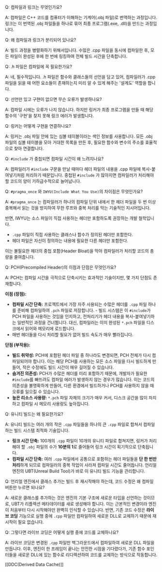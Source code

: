 ---
---


Q: 컴파일과 링크는 무엇인가요?

A: 컴파일은 C++ 코드를 컴퓨터가 이해하는 기계어(.obj 파일)로 번역하는 과정입니다. 링크는 이 번역된 .obj 파일들을 하나로 묶어 최종 프로그램(.exe, .dll)을 만드는 과정입니다.

Q: 왜 컴파일과 링크가 분리되어 있나요?

A: 빌드 과정을 병렬화하기 위해서입니다. 수많은 .cpp 파일을 동시에 컴파일한 후, 모든 파일이 완성된 후에 한 번에 링킹하여 전체 빌드 시간을 단축합니다.

Q: .h 파일은 컴파일에 꼭 필요한가요?

A: 네, 필수적입니다. .h 파일은 함수와 클래스들의 선언을 담고 있어, 컴파일러가 .cpp 파일을 읽을 때 어떤 요소들이 존재하는지 미리 알 수 있게 해주는 '설계도' 역할을 합니다.

Q: 선언만 있고 구현이 없으면 무슨 오류가 발생하나요?

A: 컴파일 시에는 오류가 나지 않습니다. 하지만 링커가 최종 프로그램을 만들 때 해당 함수의 '구현'을 찾지 못해 링크 에러가 발생합니다.

Q: 링커는 어떻게 구현을 연결하나요?

A: 링커는 .obj 파일 안에 있는 심볼 테이블이라는 색인 정보를 사용합니다. 모든 .obj 파일의 심볼 테이블을 모아 거대한 목록을 만든 후, 필요한 함수와 변수의 주소를 효율적으로 찾아 연결합니다.

Q: `#include` 가 중첩되면 컴파일 시간이 왜 느려지나요?

A: 컴파일러가 `#include` 구문을 만날 때마다 헤더 파일의 내용을 .cpp 파일에 복사-붙여넣기처럼 처리하기 때문입니다. 중첩된 `#include` 가 많아지면 컴파일러가 처리해야 할 코드의 양이 기하급수적으로 늘어납니다.

Q: `#pragma_once` 와 `IWYU(Include What You Use)`의 차이점은 무엇인가요?

A: `#pragma_once` 는 컴파일러가 하나의 컴파일 단위 내에서 한 헤더 파일을 두 번 이상 중복해서 읽는 것을 방지하여 무한 루프와 중복 처리를 막는 기술적인 지시어입니다.

반면, IWYU는 소스 파일이 직접 사용하는 헤더만 포함하도록 권장하는 개발 철학입니다. 
- `.cpp` 파일이 직접 사용하는 클래스나 함수가 정의된 헤더만 포함한다. 
- 헤더 파일은 자신이 정의하는 내용에 필요한 다른 헤더만 포함한다.

이는 불필요한 헤더의 중첩 포함(Header Bloat)을 막아 컴파일러가 처리할 코드의 총량을 줄여줍니다.

Q: PCH(Precompiled Header)의 이점과 단점은 무엇인가요?

A: PCH는 컴파일 시간을 극적으로 단축시키는 효과적인 기술이지만, 몇 가지 단점도 존재합니다.

**이점 (장점):**

- **컴파일 시간 단축:** 프로젝트에서 가장 자주 사용되는 수많은 헤더를 `.cpp` 파일 하나를 준비해 컴파일하여 `.pch` 파일로 저장합니다. - 빌드 시스템은 이 `#include`가 PCH 파일을 사용하는 것임을 인지하고, 전처리기가 헤더 내용을 복사-붙여넣기하는 일반적인 과정을 건너뜁니다. 대신, 컴파일러는 이미 완성된 `*.pch` 파일을 디스크에서 읽어와 메모리에 로드합니다.
- 매번 헤더들을 다시 처리할 필요가 없어 빌드 속도가 매우 빨라집니다.

**단점 (부작용):**

- **빌드 취약성:** PCH에 포함된 헤더 파일 중 하나라도 변경되면, PCH 전체가 다시 컴파일되어야 합니다. 이는 해당 PCH를 사용하는 모든 소스 파일을 다시 빌드하게 만들어, 작은 수정에도 빌드 시간이 매우 길어질 수 있습니다.
- **숨겨진 의존성:** PCH가 수많은 헤더를 미리 포함하기 때문에, 개발자가 필요한 `#include`를 빠뜨려도 컴파일 에러가 발생하지 않는 경우가 많습니다. 이는 코드의 의존성을 불명확하게 만들어, 다른 환경에서 빌드하거나 PCH를 사용하지 않을 때 오류를 일으킬 수 있습니다.
- **높은 리소스 사용량:** `*.pch` 파일 자체의 크기가 매우 커서, 디스크 공간을 많이 차지하고 컴파일 시 메모리 사용량도 높아집니다.


Q: 유니티 빌드는 왜 필요한가요?

A: 유니티 빌드는 여러 개의 작은 `.cpp` 파일들을 하나의 큰 `.cpp` 파일로 합쳐서 컴파일하는 빌드 시스템 최적화 기술입니다.
- **링크 시간 단축:** 100개의 `.cpp` 파일이 10개의 유니티 파일로 합쳐지면, 링커가 처리해야 할 `.obj` 파일의 수가 **10분의 1**로 줄어들어 링크 시간이 획기적으로 단축됩니다.
- **컴파일 시간 단축:** 여러 `.cpp` 파일에서 공통으로 포함하는 헤더 파일들을 **단 한 번만 처리**하게 되므로 컴파일러의 중복 작업이 사라져 컴파일 시간도 줄어듭니다.
언리얼 엔진의 UBT(Unreal Build Tool)가 바로 이 유니티 빌드 기능을 관리합니다.


Q: 언리얼 엔진에서 클래스 추가는 빌드 후 재시작해야 하는데, 코드 수정은 왜 컴파일 버튼만 누르면 되나요?

A: 새로운 클래스를 추가하는 것은 엔진의 기본 구조에 새로운 타입을 선언하는 것이므로, UBT가 리플렉션 메타데이터를 새로 생성해야 합니다. 이는 근본적인 변경이라 엔진이 처음부터 다시 시작해야만 완벽히 인식할 수 있습니다. 반면, 기존 코드 수정은 **라이브 코딩** 기능으로 실행 중에 `.cpp` 파일만 컴파일하여 새로운 DLL로 교체하기 때문에 재시작이 필요 없습니다.

Q: 그렇다면 라이브 코딩은 어떻게 실행 중에 코드를 교체하나요?

A: 라이브 코딩은 변경된 `.cpp` 파일만 백그라운드에서 컴파일하여 새로운 DLL 파일을 만듭니다. 이후, 엔진이 한 프레임이 끝나는 안전한 시점을 기다렸다가, 기존 함수 포인터들을 새로운 DLL에 있는 함수로 리디렉션하여 코드를 교체하는 방식으로 작동합니다.

[[DDC(Derived Data Cache)]]